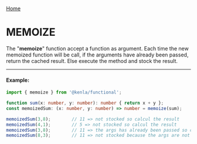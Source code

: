 [Home](./../../README.md)

# MEMOIZE

The "**memoize**" function accept a function as argument. Each time the new memoized function will be call, if the arguments have already been passed, return the cached result. Else execute the method and stock the result.

--------------
#### Example:
``` typescript
import { memoize } from '@kenla/functional';

function sum(x: number, y: number): number { return x + y };
const memoizedSum: (x: number, y: number) => number = memoize(sum);

memoizedSum(3,8);        // 11 => not stocked so calcul the result
memoizedSum(4,1);        // 5 => not stocked so calcul the result
memoizedSum(3,8);        // 11 => the args has already been passed so calcul the result !
memoizedSum(8,3);        // 11 => not stocked because the args are not in the same order.
```
